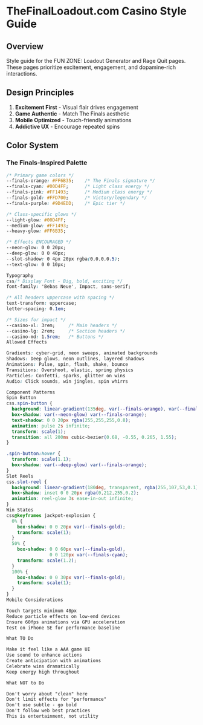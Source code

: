 # TheFinalLoadout.com Casino Style Guide

## Overview

Style guide for the FUN ZONE: Loadout Generator and Rage Quit pages. These pages prioritize excitement, engagement, and dopamine-rich interactions.

## Design Principles

1. **Excitement First** - Visual flair drives engagement
2. **Game Authentic** - Match The Finals aesthetic
3. **Mobile Optimized** - Touch-friendly animations
4. **Addictive UX** - Encourage repeated spins

## Color System

### The Finals-Inspired Palette

```css
/* Primary game colors */
--finals-orange: #FF6B35;    /* The Finals signature */
--finals-cyan: #00D4FF;      /* Light class energy */
--finals-pink: #FF1493;      /* Medium class energy */
--finals-gold: #FFD700;      /* Victory/legendary */
--finals-purple: #9D4EDD;    /* Epic tier */

/* Class-specific glows */
--light-glow: #00D4FF;
--medium-glow: #FF1493;
--heavy-glow: #FF6B35;

/* Effects ENCOURAGED */
--neon-glow: 0 0 20px;
--deep-glow: 0 0 40px;
--slot-shadow: 0 4px 20px rgba(0,0,0,0.5);
--text-glow: 0 0 10px;

Typography
css/* Display Font - Big, bold, exciting */
font-family: 'Bebas Neue', Impact, sans-serif;

/* All headers uppercase with spacing */
text-transform: uppercase;
letter-spacing: 0.1em;

/* Sizes for impact */
--casino-xl: 3rem;     /* Main headers */
--casino-lg: 2rem;     /* Section headers */
--casino-md: 1.5rem;   /* Buttons */
Allowed Effects

Gradients: cyber-grid, neon sweeps, animated backgrounds
Shadows: Deep glows, neon outlines, layered shadows
Animations: Pulse, spin, flash, shake, bounce
Transitions: Overshoot, elastic, spring physics
Particles: Confetti, sparks, glitter on wins
Audio: Click sounds, win jingles, spin whirrs

Component Patterns
Spin Button
css.spin-button {
  background: linear-gradient(135deg, var(--finals-orange), var(--finals-pink));
  box-shadow: var(--neon-glow) var(--finals-orange);
  text-shadow: 0 0 20px rgba(255,255,255,0.8);
  animation: pulse 2s infinite;
  transform: scale(1);
  transition: all 200ms cubic-bezier(0.68, -0.55, 0.265, 1.55);
}

.spin-button:hover {
  transform: scale(1.1);
  box-shadow: var(--deep-glow) var(--finals-orange);
}
Slot Reels
css.slot-reel {
  background: linear-gradient(180deg, transparent, rgba(255,107,53,0.1), transparent);
  box-shadow: inset 0 0 20px rgba(0,212,255,0.2);
  animation: reel-glow 3s ease-in-out infinite;
}
Win States
css@keyframes jackpot-explosion {
  0% {
    box-shadow: 0 0 20px var(--finals-gold);
    transform: scale(1);
  }
  50% {
    box-shadow: 0 0 60px var(--finals-gold),
                0 0 120px var(--finals-cyan);
    transform: scale(1.2);
  }
  100% {
    box-shadow: 0 0 30px var(--finals-gold);
    transform: scale(1);
  }
}
Mobile Considerations

Touch targets minimum 48px
Reduce particle effects on low-end devices
Ensure 60fps animations via GPU acceleration
Test on iPhone SE for performance baseline

What TO Do

Make it feel like a AAA game UI
Use sound to enhance actions
Create anticipation with animations
Celebrate wins dramatically
Keep energy high throughout

What NOT to Do

Don't worry about "clean" here
Don't limit effects for "performance"
Don't use subtle - go bold
Don't follow web best practices
This is entertainment, not utility
```
